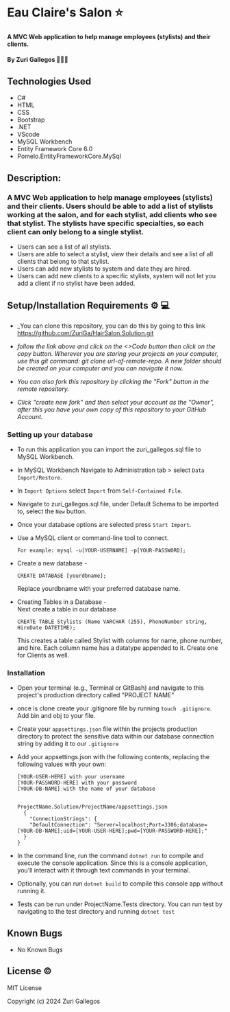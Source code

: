# Eau Claire's Salon ⭐

#### A MVC Web application to help manage employees (stylists) and their clients.

#### By Zuri Gallegos 👩🏾‍💻

## Technologies Used

* C#
* HTML
* CSS
* Bootstrap
* .NET
* VScode 
* MySQL Workbench
* Entity Framework Core 6.0 
* Pomelo.EntityFrameworkCore.MySql


## Description: 
### A MVC Web application to help manage employees (stylists) and their clients. Users should be able to add a list of stylists working at the salon, and for each stylist, add clients who see that stylist. The stylists have specific specialties, so each client can only belong to a single stylist.

* Users can see a list of all stylists.
* Users are able to select a stylist, view their details and see a list of all clients that belong to that stylist.
* Users can add new stylists to system and date they are hired.
* Users can add new clients to a specific stylists, system will not let you add a client if no stylist have been added.


## Setup/Installation Requirements ⚙️ 💻

* _You can clone this repository, you can do this by going to this link https://github.com/ZuriGa/HairSalon.Solution.git

* _follow the link above and click on the <>Code button then click on the copy button. Wherever you are storing your projects on your computer, use this git command: git clone url-of-remote-repo. A new folder should be created on your computer and you can navigate it now._

* _You can also fork this repository by clicking the "Fork" button in the remote repository._

* _Click "create new fork" and then select your account as the "Owner", after this you have your own copy of this repository to your GitHub Account._

### Setting up your database 
* To run this application you can import the zuri_gallegos.sql file to MySQL Workbench.
* In MySQL Workbench Navigate to Administration tab > select `Data Import/Restore`.  <br />
* In `Import Options` select `Import` from `Self-Contained File`.
* Navigate to zuri_gallegos.sql file, under Default Schema to be imported to, select the `New` button. <br />
* Once your database options are selected press `Start Import`. <br />

* Use a MySQL client or command-line tool to connect. <br /> 

      For example: mysql -u[YOUR-USERNAME] -p[YOUR-PASSWORD];

* Create a new database - <br />

      CREATE DATABASE [yourdbname];
    Replace yourdbname with your preferred database name.

* Creating Tables in a Database - <br />
Next create a table in our database

      CREATE TABLE Stylists (Name VARCHAR (255), PhoneNumber string, HireDate DATETIME);
    This creates a table called Stylist with columns for name, phone number, and hire. Each column name has a datatype appended to it. Create one for Clients as well.

### Installation
* Open your terminal (e.g., Terminal or GitBash) and navigate to this project's production directory called "PROJECT NAME"

* once is clone create your .gitignore file by running `touch .gitignore`. Add bin and obj to your file.

* Create your `appsettings.json` file within the projects production directory to protect the sensitive data within our database connection string by adding it to our `.gitignore`

* Add your appsettings.json with the following contents, replacing the following values with your own:

      [YOUR-USER-HERE] with your username
      [YOUR-PASSWORD-HERE] with your password
      [YOUR-DB-NAME] with the name of your database


      ProjectName.Solution/ProjectName/appsettings.json
        {
          "ConnectionStrings": {
          "DefaultConnection": "Server=localhost;Port=3306;database=[YOUR-DB-NAME];uid=[YOUR-USER-HERE];pwd=[YOUR-PASSWORD-HERE];"
        }
      }
* In the command line, run the command `dotnet run` to compile and execute the console application. Since this is a console application, you'll interact with it through text commands in your terminal.

* Optionally, you can run `dotnet build` to compile this console app without running it.

* Tests can be run under ProjectName.Tests directory. You can run test by navigating to the test directory and running `dotnet test`


## Known Bugs

* No Known Bugs


## License ©️

MIT License

Copyright (c) 2024 Zuri Gallegos
